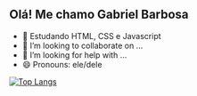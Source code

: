 ## Olá! Me chamo Gabriel Barbosa




- 🌱 Estudando HTML, CSS e Javascript
- 👯 I’m looking to collaborate on ...
- 🤔 I’m looking for help with ...
- 😄 Pronouns: ele/dele


[![Top Langs](https://github-readme-stats.vercel.app/api/top-langs/?username=thellxs&layout=compact)](https://github.com/thellxs/github-readme-stats)

